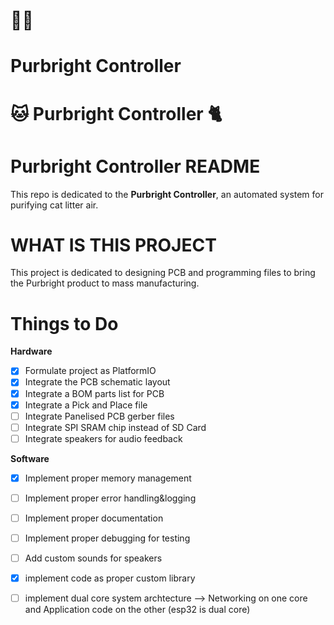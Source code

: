 # :man_technologist:

# Purbright Controller

# :cat: Purbright Controller :cat2:

# Purbright Controller README

This repo is dedicated to the **Purbright Controller**, an automated system for purifying cat litter air.

# WHAT IS THIS PROJECT

This project is dedicated to designing PCB and programming files to bring the Purbright product to mass manufacturing.

# Things to Do

**__Hardware__**

- [x] Formulate project as PlatformIO
- [x] Integrate the PCB schematic layout
- [x] Integrate a BOM parts list for PCB
- [x] Integrate a Pick and Place file
- [ ] Integrate Panelised PCB gerber files
- [ ] Integrate SPI SRAM chip instead of SD Card
- [ ] Integrate speakers for audio feedback

**__Software__**

- [x] Implement proper memory management
- [ ] Implement proper error handling&logging
- [ ] Implement proper documentation
- [ ] Implement proper debugging for testing
- [ ] Add custom sounds for speakers
- [x] implement code as proper custom library
- [ ] implement dual core system archtecture
        --> Networking on one core and Application code on the other (esp32 is dual core)
        

